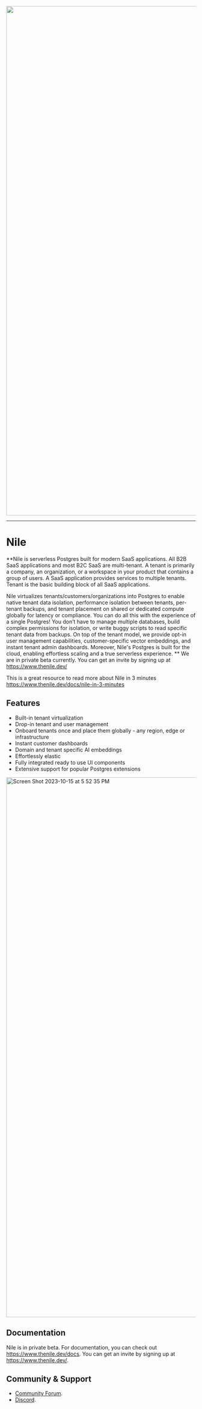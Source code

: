 <p align="center">
<img width="1356" alt="Screen Shot 2023-06-21 at 7 35 32 PM" src="https://github.com/niledatabase/niledatabase/assets/2977624/ab6c0f96-510c-4f87-b53d-02179a71d376">
</p>

---

# Nile

**Nile is serverless Postgres built for modern SaaS applications. All B2B SaaS applications and most B2C SaaS are multi-tenant. A tenant is primarily a company, an organization, or a workspace in your product that contains a group of users. A SaaS application provides services to multiple tenants. Tenant is the basic building block of all SaaS applications.

Nile virtualizes tenants/customers/organizations into Postgres to enable native tenant data isolation, performance isolation between tenants, per-tenant backups, and tenant placement on shared or dedicated compute globally for latency or compliance. You can do all this with the experience of a single Postgres! You don’t have to manage multiple databases, build complex permissions for isolation, or write buggy scripts to read specific tenant data from backups. On top of the tenant model, we provide opt-in user management capabilities, customer-specific vector embeddings, and instant tenant admin dashboards. Moreover, Nile's Postgres is built for the cloud, enabling effortless scaling and a true serverless experience.
**
We are in private beta currently. You can get an invite by signing up at https://www.thenile.dev/

This is a great resource to read more about Nile in 3 minutes https://www.thenile.dev/docs/nile-in-3-minutes

## Features

- Built-in tenant virtualization
- Drop-in tenant and user management
- Onboard tenants once and place them globally - any region, edge or infrastructure
- Instant customer dashboards
- Domain and tenant specific AI embeddings
- Effortlessly elastic
- Fully integrated ready to use UI components
- Extensive support for popular Postgres extensions

<img width="1437" alt="Screen Shot 2023-10-15 at 5 52 35 PM" src="https://github.com/niledatabase/niledatabase/assets/2977624/42668baf-0067-4b94-a3b5-65bfa33a5aeb">

## Documentation

Nile is in private beta. For documentation, you can check out https://www.thenile.dev/docs. You can get an invite by signing up at https://www.thenile.dev/.

## Community & Support

- [Community Forum](https://github.com/orgs/niledatabase/discussions).
- [Discord](https://discord.gg/s7hcR9Hxj3).
